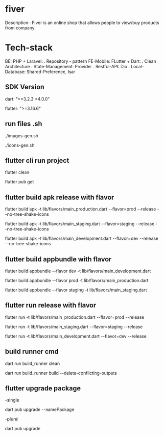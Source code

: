 # fiver

Description : Fiver is an online shop that allows people to view/buy products from company

# Tech-stack
  BE: PHP + Laravel:
      .  Repository - pattern 
  FE-Mobile: FLutter + Dart:
             . Clean Architecture
             . State-Management: Provider
             . Restful-API: Dio
             . Local-Database: Shared-Preference, Isar

## SDK Version

dart: ">=3.2.3 <4.0.0"

flutter: ">=3.16.6"

## run files .sh

./images-gen.sh

./icons-gen.sh

## flutter cli run project

flutter clean

flutter pub get

## flutter build apk release with flavor

flutter build apk -t lib/flavors/main_production.dart --flavor=prod --release --no-tree-shake-icons

flutter build apk -t lib/flavors/main_staging.dart --flavor=staging --release --no-tree-shake-icons

flutter build apk -t lib/flavors/main_development.dart --flavor=dev --release --no-tree-shake-icons

## flutter build appbundle with flavor

flutter build appbundle --flavor dev -t lib/flavors/main_development.dart

flutter build appbundle --flavor prod -t lib/flavors/main_production.dart

flutter build appbundle --flavor staging -t lib/flavors/main_staging.dart

## flutter run release with flavor

flutter run -t lib/flavors/main_production.dart --flavor=prod --release

flutter run -t lib/flavors/main_staging.dart --flavor=staging --release

flutter run -t lib/flavors/main_development.dart --flavor=dev --release

## build runner cmd

dart run build_runner clean

dart run build_runner build --delete-conflicting-outputs

## flutter upgrade package

-single

dart pub upgrade --namePackage

-plural

dart pub upgrade

